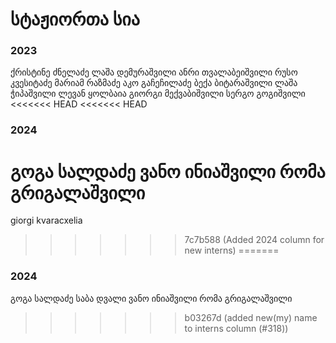 # სტაჟიორთა სია

### 2023

ქრისტინე ძნელაძე
ლაშა დემურაშვილი
ანრი თვალაბეიშვილი
რუსო კვესიტაძე
მარიამ რაზმაძე
აკო გაჩეჩილაძე
ბექა ბიტარაშვილი
ლაშა ჭიპაშვილი
ლევან ყოლბაია
გიორგი მექვაბიშვილი
სერგო გოგიშვილი
<<<<<<< HEAD
<<<<<<< HEAD

### 2024
გოგა სალდაძე
ვანო ინიაშვილი
რომა გრიგალაშვილი
=======
giorgi kvaracxelia
>>>>>>> 7c7b588 (Added 2024 column for new interns)
=======

### 2024
გოგა სალდაძე
საბა დვალი
ვანო ინიაშვილი
რომა გრიგალაშვილი
>>>>>>> b03267d (added new(my) name to interns column (#318))
